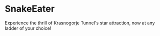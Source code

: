 # SnakeEater

Experience the thrill of Krasnogorje Tunnel's star attraction, now at any ladder of your choice!